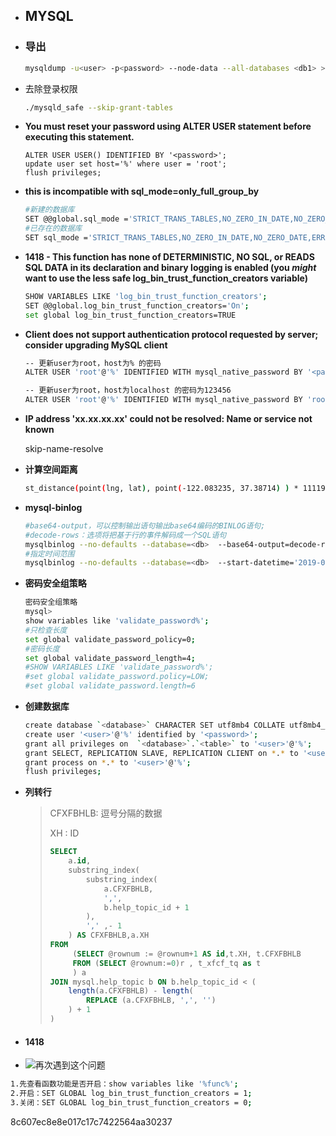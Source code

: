 - ## MYSQL

- ### **导出**

  ```bash
  mysqldump -u<user> -p<password> --node-data --all-databases <db1> > all.sql
  ```

- 去除登录权限

  ```bash
  ./mysqld_safe --skip-grant-tables
  ```

- **You must reset your password using ALTER USER statement before executing this statement.**

  ```shell
  ALTER USER USER() IDENTIFIED BY '<password>';
  update user set host='%' where user = 'root';
  flush privileges;
  ```

- **this is incompatible with sql_mode=only_full_group_by**

  ```bash
  #新建的数据库
  SET @@global.sql_mode ='STRICT_TRANS_TABLES,NO_ZERO_IN_DATE,NO_ZERO_DATE,ERROR_FOR_DIVISION_BY_ZERO,NO_ENGINE_SUBSTITUTION';
  #已存在的数据库
  SET sql_mode ='STRICT_TRANS_TABLES,NO_ZERO_IN_DATE,NO_ZERO_DATE,ERROR_FOR_DIVISION_BY_ZERO,NO_ENGINE_SUBSTITUTION';
  ```

- **1418 - This function has none of DETERMINISTIC, NO SQL, or READS SQL DATA in its declaration and binary logging is
  enabled (you *might* want to use the less safe log_bin_trust_function_creators variable)**

  ```bash
  SHOW VARIABLES LIKE 'log_bin_trust_function_creators';
  SET @@global.log_bin_trust_function_creators='On';
  set global log_bin_trust_function_creators=TRUE
  ```

- **Client does not support authentication protocol requested by server; consider upgrading MySQL client**

  ```bash
  -- 更新user为root，host为% 的密码
  ALTER USER 'root'@'%' IDENTIFIED WITH mysql_native_password BY '<password>';
  
  -- 更新user为root，host为localhost 的密码为123456
  ALTER USER 'root'@'%' IDENTIFIED WITH mysql_native_password BY 'root';
  ```

- **IP address 'xx.xx.xx.xx' could not be resolved: Name or service not known**

  skip-name-resolve

- **计算空间距离**

  ```bash
  st_distance(point(lng, lat), point(-122.083235, 37.38714) ) * 111195
  ```

- **mysql-binlog**

  ```bash
  #base64-output，可以控制输出语句输出base64编码的BINLOG语句;
  #decode-rows：选项将把基于行的事件解码成一个SQL语句
  mysqlbinlog --no-defaults --database=<db>  --base64-output=decode-rows -v  binlog.000089
  #指定时间范围
  mysqlbinlog --no-defaults --database=<db>  --start-datetime='2019-04-11 00:00:00' --stop-datetime='2019-04-11 15:00:00'  binlog.000088 
  ```

- **密码安全组策略**

  ```bash
  密码安全组策略
  mysql>
  show variables like 'validate_password%';
  #只检查长度
  set global validate_password_policy=0;
  #密码长度
  set global validate_password_length=4;
  #SHOW VARIABLES LIKE 'validate_password%';
  #set global validate_password.policy=LOW;
  #set global validate_password.length=6
  
  ```

- **创建数据库**

  ```bash
  create database `<database>` CHARACTER SET utf8mb4 COLLATE utf8mb4_general_ci;
  create user '<user>'@'%' identified by '<password>';
  grant all privileges on  `<database>`.`<table>` to '<user>'@'%';
  grant SELECT, REPLICATION SLAVE, REPLICATION CLIENT on *.* to '<user>'@'%';
  grant process on *.* to '<user>'@'%';
  flush privileges;
  ```

- **列转行**

  > CFXFBHLB: 逗号分隔的数据
  >
  > XH : ID
  >
  > ```sql
  > SELECT
  > 	a.id,
  > 	substring_index(
  > 		substring_index(
  > 			a.CFXFBHLB,
  > 			',',
  > 			b.help_topic_id + 1
  > 		),
  > 		',' ,- 1
  > 	) AS CFXFBHLB,a.XH
  > FROM
  > 	 (SELECT @rownum := @rownum+1 AS id,t.XH, t.CFXFBHLB
  >      FROM (SELECT @rownum:=0)r , t_xfcf_tq as t
  >      ) a
  > JOIN mysql.help_topic b ON b.help_topic_id < (
  > 	length(a.CFXFBHLB) - length(
  > 		REPLACE (a.CFXFBHLB, ',', '')
  > 	) + 1
  > )
  > ```

- #### 1418

- ![再次遇到这个问题](https://img-blog.csdnimg.cn/b2632aab3dc047d3b6e43657b6c0a58e.png#pic_center)

```bash
1.先查看函数功能是否开启：show variables like '%func%';
2.开启：SET GLOBAL log_bin_trust_function_creators = 1;
3.关闭：SET GLOBAL log_bin_trust_function_creators = 0;
```

8c607ec8e8e017c17c7422564aa30237